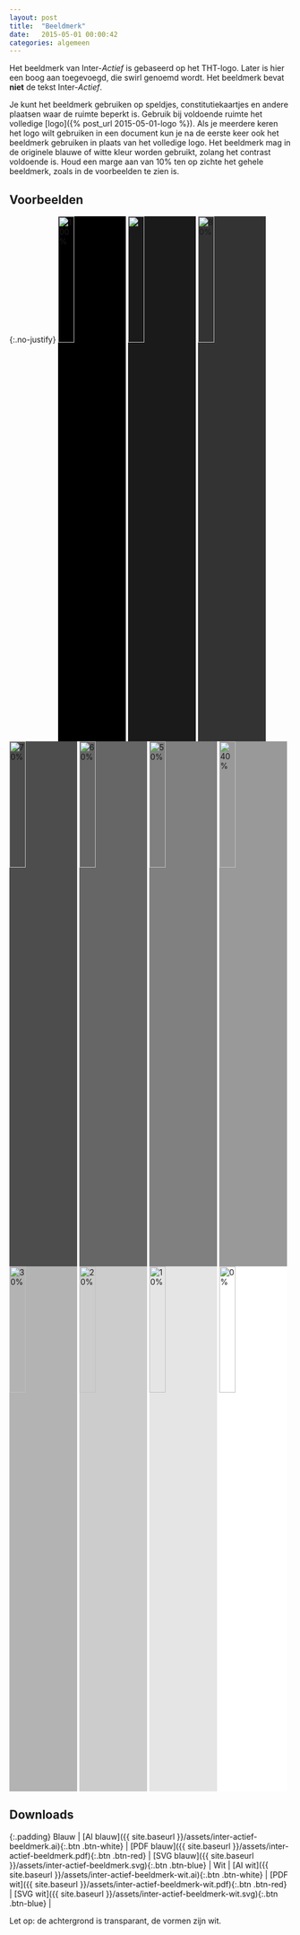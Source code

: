 ```yaml
---
layout: post
title:  "Beeldmerk"
date:   2015-05-01 00:00:42
categories: algemeen
---
```

Het beeldmerk van Inter-*Actief* is gebaseerd op het THT-logo. Later is hier een boog aan toegevoegd, die swirl genoemd
 wordt. Het beeldmerk bevat **niet** de tekst Inter-*Actief*.

Je kunt het beeldmerk gebruiken op speldjes, constitutiekaartjes en andere plaatsen waar de ruimte beperkt is. Gebruik
 bij voldoende ruimte het volledige [logo]({% post_url 2015-05-01-logo %}). Als je meerdere keren het logo wilt gebruiken
 in een document kun je na de eerste keer ook het beeldmerk gebruiken in plaats van het volledige logo. Het beeldmerk mag
 in de originele blauwe of witte kleur worden gebruikt, zolang het contrast voldoende is. Houd een marge aan van 10% ten
 op zichte het gehele beeldmerk, zoals in de voorbeelden te zien is.

Voorbeelden
-----------

{:.no-justify}
<img src="{{ site.baseurl }}/assets/inter-actief-beeldmerk-wit.png" style="background-color: #000; width: 24%;" title="100%" alt="100%" />
<img src="{{ site.baseurl }}/assets/inter-actief-beeldmerk-wit.png" style="background-color: #1A1A1A; width: 24%;" title="90%" alt="90%" />
<img src="{{ site.baseurl }}/assets/inter-actief-beeldmerk-wit.png" style="background-color: #333; width: 24%;" title="80%" alt="80%" />
<img src="{{ site.baseurl }}/assets/inter-actief-beeldmerk-wit.png" style="background-color: #4D4D4D; width: 24%;" title="70%" alt="70%" />
<img src="{{ site.baseurl }}/assets/inter-actief-beeldmerk-wit.png" style="background-color: #666; width: 24%;" title="60%" alt="60%" />
<img src="{{ site.baseurl }}/assets/inter-actief-beeldmerk.png" style="background-color: #808080; width: 24%;" title="50%" alt="50%" />
<img src="{{ site.baseurl }}/assets/inter-actief-beeldmerk.png" style="background-color: #999; width: 24%;" title="40%" alt="40%" />
<img src="{{ site.baseurl }}/assets/inter-actief-beeldmerk.png" style="background-color: #B3B3B3; width: 24%;" title="30%" alt="30%" />
<img src="{{ site.baseurl }}/assets/inter-actief-beeldmerk.png" style="background-color: #CCC; width: 24%;" title="20%" alt="20%" />
<img src="{{ site.baseurl }}/assets/inter-actief-beeldmerk.png" style="background-color: #E5E5E5; width: 24%;" title="10%" alt="10%"/>
<img src="{{ site.baseurl }}/assets/inter-actief-beeldmerk.png" style="background-color: #FFF; width: 24%;" title="0%" alt="0%" />

Downloads
---------

{:.padding}
Blauw | [AI blauw]({{ site.baseurl }}/assets/inter-actief-beeldmerk.ai){:.btn .btn-white} | [PDF blauw]({{ site.baseurl }}/assets/inter-actief-beeldmerk.pdf){:.btn .btn-red} | [SVG blauw]({{ site.baseurl }}/assets/inter-actief-beeldmerk.svg){:.btn .btn-blue} |
Wit | [AI wit]({{ site.baseurl }}/assets/inter-actief-beeldmerk-wit.ai){:.btn .btn-white} | [PDF wit]({{ site.baseurl }}/assets/inter-actief-beeldmerk-wit.pdf){:.btn .btn-red} | [SVG wit]({{ site.baseurl }}/assets/inter-actief-beeldmerk-wit.svg){:.btn .btn-blue} |

Let op: de achtergrond is transparant, de vormen zijn wit.